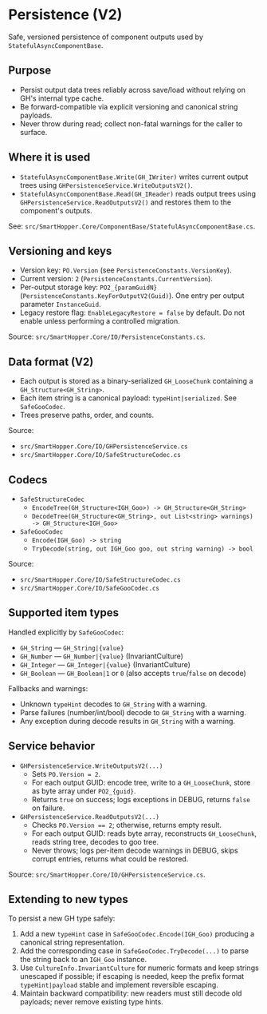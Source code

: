 # Persistence (V2)

Safe, versioned persistence of component outputs used by `StatefulAsyncComponentBase`.

## Purpose

- Persist output data trees reliably across save/load without relying on GH's internal type cache.
- Be forward-compatible via explicit versioning and canonical string payloads.
- Never throw during read; collect non-fatal warnings for the caller to surface.

## Where it is used

- `StatefulAsyncComponentBase.Write(GH_IWriter)` writes current output trees using `GHPersistenceService.WriteOutputsV2()`.
- `StatefulAsyncComponentBase.Read(GH_IReader)` reads output trees using `GHPersistenceService.ReadOutputsV2()` and restores them to the component's outputs.

See: `src/SmartHopper.Core/ComponentBase/StatefulAsyncComponentBase.cs`.

## Versioning and keys

- Version key: `PO.Version` (see `PersistenceConstants.VersionKey`).
- Current version: `2` (`PersistenceConstants.CurrentVersion`).
- Per-output storage key: `PO2_{paramGuidN}` (`PersistenceConstants.KeyForOutputV2(Guid)`). One entry per output parameter `InstanceGuid`.
- Legacy restore flag: `EnableLegacyRestore = false` by default. Do not enable unless performing a controlled migration.

Source: `src/SmartHopper.Core/IO/PersistenceConstants.cs`.

## Data format (V2)

- Each output is stored as a binary-serialized `GH_LooseChunk` containing a `GH_Structure<GH_String>`.
- Each item string is a canonical payload: `typeHint|serialized`. See `SafeGooCodec`.
- Trees preserve paths, order, and counts.

Source:
- `src/SmartHopper.Core/IO/GHPersistenceService.cs`
- `src/SmartHopper.Core/IO/SafeStructureCodec.cs`

## Codecs

- `SafeStructureCodec`
  - `EncodeTree(GH_Structure<IGH_Goo>) -> GH_Structure<GH_String>`
  - `DecodeTree(GH_Structure<GH_String>, out List<string> warnings) -> GH_Structure<IGH_Goo>`
- `SafeGooCodec`
  - `Encode(IGH_Goo) -> string`
  - `TryDecode(string, out IGH_Goo goo, out string warning) -> bool`

Source:
- `src/SmartHopper.Core/IO/SafeStructureCodec.cs`
- `src/SmartHopper.Core/IO/SafeGooCodec.cs`

## Supported item types

Handled explicitly by `SafeGooCodec`:
- `GH_String` — `GH_String|{value}`
- `GH_Number` — `GH_Number|{value}` (InvariantCulture)
- `GH_Integer` — `GH_Integer|{value}` (InvariantCulture)
- `GH_Boolean` — `GH_Boolean|1` or `0` (also accepts `true`/`false` on decode)

Fallbacks and warnings:
- Unknown `typeHint` decodes to `GH_String` with a warning.
- Parse failures (number/int/bool) decode to `GH_String` with a warning.
- Any exception during decode results in `GH_String` with a warning.

## Service behavior

- `GHPersistenceService.WriteOutputsV2(...)`
  - Sets `PO.Version = 2`.
  - For each output GUID: encode tree, write to a `GH_LooseChunk`, store as byte array under `PO2_{guid}`.
  - Returns `true` on success; logs exceptions in DEBUG, returns `false` on failure.
- `GHPersistenceService.ReadOutputsV2(...)`
  - Checks `PO.Version == 2`; otherwise, returns empty result.
  - For each output GUID: reads byte array, reconstructs `GH_LooseChunk`, reads string tree, decodes to goo tree.
  - Never throws; logs per-item decode warnings in DEBUG, skips corrupt entries, returns what could be restored.

Source: `src/SmartHopper.Core/IO/GHPersistenceService.cs`.

## Extending to new types

To persist a new GH type safely:
1. Add a new `typeHint` case in `SafeGooCodec.Encode(IGH_Goo)` producing a canonical string representation.
2. Add the corresponding case in `SafeGooCodec.TryDecode(...)` to parse the string back to an `IGH_Goo` instance.
3. Use `CultureInfo.InvariantCulture` for numeric formats and keep strings unescaped if possible; if escaping is needed, keep the prefix format `typeHint|payload` stable and implement reversible escaping.
4. Maintain backward compatibility: new readers must still decode old payloads; never remove existing type hints.
